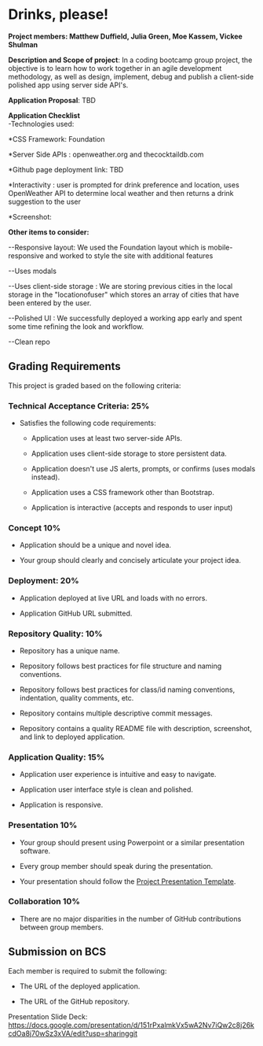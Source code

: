
# Drinks, please!

**Project members:  Matthew Duffield, Julia Green, Moe Kassem, Vickee Shulman**


**Description and Scope of project**: In a coding bootcamp group project, the objective is to learn how to work together in an agile development methodology, as well as design, implement, debug and publish a client-side polished app using server side API's.

**Application Proposal**: TBD

**Application Checklist**  
-Technologies used:

  *CSS Framework: Foundation

  *Server Side APIs : openweather.org and thecocktaildb.com

  *Github page deployment link: TBD

  *Interactivity : user is prompted for drink preference and location, uses OpenWeather API to determine local weather and then returns a drink suggestion to the user

  *Screenshot: 


**Other items to consider:**

--Responsive layout: We used the Foundation layout which is mobile-responsive and worked to style the site with additional features 

--Uses modals

--Uses client-side storage : We are storing previous cities in the local storage in the "locationofuser" which stores an array of cities that have been entered by the user.

--Polished UI : We successfully deployed a working app early and spent some time refining the look and workflow.

--Clean repo 


## Grading Requirements

This project is graded based on the following criteria:

### Technical Acceptance Criteria: 25%

* Satisfies the following code requirements:

	* Application uses at least two server-side APIs.

    * Application uses client-side storage to store persistent data.

    * Application doesn't use JS alerts, prompts, or confirms (uses modals instead).

    * Application uses a CSS framework other than Bootstrap.

    * Application is interactive (accepts and responds to user input)

### Concept 10%

* Application should be a unique and novel idea.

* Your group should clearly and concisely articulate your project idea.

### Deployment: 20%

* Application deployed at live URL and loads with no errors.

* Application GitHub URL submitted.

### Repository Quality: 10%

* Repository has a unique name.

* Repository follows best practices for file structure and naming conventions.

* Repository follows best practices for class/id naming conventions, indentation, quality comments, etc.

* Repository contains multiple descriptive commit messages.

* Repository contains a quality README file with description, screenshot, and link to deployed application.

### Application Quality: 15%

* Application user experience is intuitive and easy to navigate.

* Application user interface style is clean and polished.

* Application is responsive.

### Presentation 10%

* Your group should present using Powerpoint or a similar presentation software.

* Every group member should speak during the presentation.

* Your presentation should follow the [Project Presentation Template](https://docs.google.com/presentation/d/1_u8TKy5zW5UlrVQVnyDEZ0unGI2tjQPDEpA0FNuBKAw/edit?usp=sharing).

### Collaboration 10%

* There are no major disparities in the number of GitHub contributions between group members.


## Submission on BCS

Each member is required to submit the following:

* The URL of the deployed application.

* The URL of the GitHub repository.





Presentation Slide Deck: https://docs.google.com/presentation/d/151rPxalmkVx5wA2Nv7iQw2c8j26kcdOa8j70wSz3xVA/edit?usp=sharinggit 
